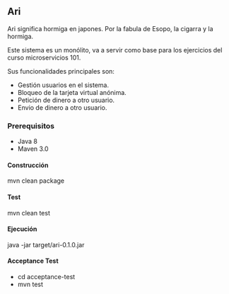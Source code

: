 ## Ari

Ari significa hormiga en japones. Por la fabula de Esopo, la cigarra y la hormiga.

Este sistema es un monólito, va a servir como base para los ejercicios del curso microservicios 101. 

Sus funcionalidades principales son:

* Gestión usuarios en el sistema.
* Bloqueo de la tarjeta virtual anónima.
* Petición de dinero a otro usuario.
* Envio de dinero a otro usuario.

### Prerequisitos

 * Java 8
 * Maven 3.0

#### Construcción

mvn clean package

#### Test

mvn clean test

#### Ejecución

java -jar target/ari-0.1.0.jar

#### Acceptance Test

* cd acceptance-test
* mvn test
